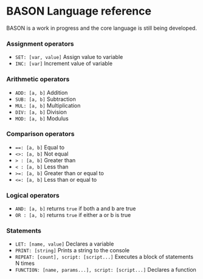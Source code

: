 # BASON Language reference
BASON is a work in progress and the core language is still being developed.

### Assignment operators
* `SET: [var, value]` Assign value to variable
* `INC: [var]` Increment value of variable

### Arithmetic operators
* `ADD: [a, b]` Addition
* `SUB: [a, b]` Subtraction
* `MUL: [a, b]` Multiplication
* `DIV: [a, b]` Division
* `MOD: [a, b]` Modulus

### Comparison operators
* `==: [a, b]` Equal to
* `<>: [a, b]` Not equal
* `> : [a, b]` Greater than
* `< : [a, b]` Less than
* `>=: [a, b]` Greater than or equal to
* `<=: [a, b]` Less than or equal to

### Logical operators
* `AND: [a, b]` returns `true` if both a and b are true
* `OR : [a, b]` returns `true` if either a or b is true

### Statements
* `LET: [name, value]` Declares a variable
* `PRINT: [string]` Prints a string to the console
* `REPEAT: [count], script: [script...]` Executes a block of statements N times
* `FUNCTION: [name, params...], script: [script...]` Declares a function
